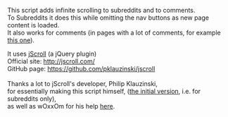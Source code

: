 This script adds infinite scrolling to subreddits and to comments.  
To Subreddits it does this while omitting the nav buttons as new page content is loaded.  
It also works for comments (in pages with a lot of comments, for example [this one](https://www.reddit.com/r/technology/comments/3h70d5/a_trail_of_evidence_leading_to_atts_partnership/)).  

It uses [jScroll](https://greasyfork.org/en/scripts/11636-jscroll) (a jQuery plugin)  
Official site: http://jscroll.com/  
GitHub page: https://github.com/pklauzinski/jscroll  
<br>
Thanks a lot to jScroll's developer, Philip Klauzinski,  
for essentially making this script himself, ([the initial version](https://github.com/pklauzinski/jscroll/issues/58), i.e. for subreddits only),  
as well as wOxxOm for his help [here](https://greasyfork.org/en/forum/discussion/comment/16349#Comment_16349).  